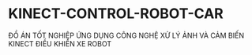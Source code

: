 # KINECT-CONTROL-ROBOT-CAR
ĐỒ ÁN TỐT NGHIỆP ỨNG DỤNG CÔNG NGHỆ XỬ LÝ ẢNH VÀ CẢM BIẾN KINECT ĐIỀU KHIỂN XE ROBOT
